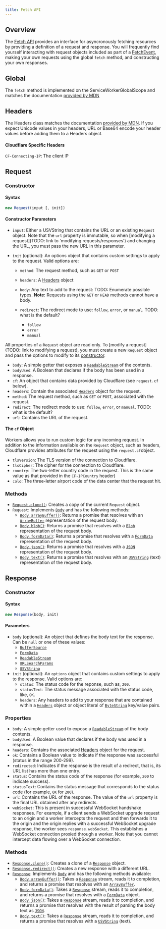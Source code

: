```yaml
---
title: Fetch API
---
```


## Overview

The [Fetch API](https://developer.mozilla.org/en-US/docs/Web/API/Fetch_API) provides an interface for asyncronously fetching resources by providing a definition of a request and response. You will frequently find yourself interacting with request objects included as part of a [FetchEvent](../fetch-event), making your own requests using the global `fetch` method, and constructing your own responses. 

## Global

The `fetch` method is implemented on the ServiceWorkerGlobalScope and matches the documentation [provided by MDN](https://developer.mozilla.org/en-US/docs/Web/API/WindowOrWorkerGlobalScope/fetch)

## Headers

The Headers class matches the documentation [provided by MDN](https://developer.mozilla.org/en-US/docs/Web/API/Headers). If you expect Unicode values in your headers, URL or Base64 encode your header values before adding them to a Headers object.

#### Cloudflare Specific Headers

`CF-Connecting-IP`: The client IP

## Request

### Constructor

#### Syntax

```javascript
new Request(input [, init])
```

#### Constructor Parameters

* `input`: Either a USVString that contains the URL or an existing `Request` object. Note that the `url` property is immutable, so when [modifying a request](TODO: link to 'modifying requests/responses') and changing the URL, you must pass the new URL in this parameter.

* `init` (optional): An options object that contains custom settings to apply to the request. Valid options are:
	* `method`: The request method, such as `GET` or `POST`
	* `headers`: A [Headers](#headers) object
	* `body`: Any text to add to the request: TODO: Enumerate possible types.
	**Note:** Requests using the `GET` or `HEAD` methods cannot have a body.
	* `redirect`: The redirect mode to use: `follow`, `error`, or `manual`. TODO: what is the default?

		* `follow`
		* `error`
		* `manual`

All properties of a `Request` object are read only. To [modify a request](TODO: link to modifying a request), you must create a new `Request` object and pass the options to modify to its [constructor](#Constructor).

* `body`: A simple getter that exposes a [`ReadableStream`](../streams) of the contents.
* `bodyUsed`: A Boolean that declares if the body has been used in a response.
* `cf`: An object that contains data provided by Cloudflare (see `request.cf` below).
* `headers`: Contain the associated [`Headers`](#headers) object for the request.
* `method`: The request method, such as `GET` or `POST`, associated with the request.
* `redirect`: The redirect mode to use: `follow`, `error`, or `manual`. TODO: what is the default?
* `url`: Contains the URL of the request.

#### The `cf` Object

Workers allows you to run custom logic for any incoming request. In addition to the information available on the `Request` object, such as headers, Cloudflare provides attributes for the request using the `request.cf`object.

* `tlsVersion`: The TLS version of the connection to Cloudflare.
* `tlsCipher`: The cipher for the connection to Cloudflare.
* `country`: The two-letter country code in the request. This is the same value as that provided in the `CF-IPCountry` header)
* `colo`: The three-letter airport code of the data center that the request hit.

### Methods

* [`Request.clone()`](https://developer.mozilla.org/en-US/docs/Web/API/Request/clone): Creates a copy of the current `Request` object.
* `Request`: Implements [`Body`](https://developer.mozilla.org/en-US/docs/Web/API/Body) and has the following methods:
	* [`Body.arrayBuffer()`](https://developer.mozilla.org/en-US/docs/Web/API/Body/arrayBuffer): Returns a promise that resolves with an [`ArrayBuffer`](https://developer.mozilla.org/en-US/docs/Web/API/ArrayBuffer) representation of the request body.
	* [`Body.blob()`](https://developer.mozilla.org/en-US/docs/Web/API/Body/blob): Returns a promise that resolves with a [`Blob`](https://developer.mozilla.org/en-US/docs/Web/API/Blob) representation of the request body.
	* [`Body.formData()`](https://developer.mozilla.org/en-US/docs/Web/API/Body/formData): Returns a promise that resolves with a [`FormData`](https://developer.mozilla.org/en-US/docs/Web/API/FormData) representation of the request body.
	* [`Body.json()`](https://developer.mozilla.org/en-US/docs/Web/API/Body/json): Returns a promise that resolves with a [`JSON`](https://developer.mozilla.org/en-US/docs/Web/API/JSON) representation of the request body.
	* [`Body.text()`](https://developer.mozilla.org/en-US/docs/Web/API/Body/text): Returns a promise that resolves with an [`USVString`](https://developer.mozilla.org/en-US/docs/Web/API/USVString) (text) representation of the request body.

## Response

### Constructor

#### Syntax

```javascript
new Response(body, init)
```

#### Parameters

* `body` (optional): An object that defines the body text for the response. Can be `null` or one of these values:
	* [`BufferSource`](https://developer.mozilla.org/en-US/docs/Web/API/BufferSource)
	* [`FormData`](https://developer.mozilla.org/en-US/docs/Web/API/FormData)
	* [`ReadableStream`](https://developer.mozilla.org/en-US/docs/Web/API/ReadableStream)
	* [`URLSearchParams`](https://developer.mozilla.org/en-US/docs/Web/API/URLSearchParams)
	* [`USVString`](https://developer.mozilla.org/en-US/docs/Web/API/USVString)
* `init` (optional): An `options` object that contains custom settings to apply to the response. Valid options are:
	* `status`: The status code for the reponse, such as, `200`.
	* `statusText`: The status message associated with the status code, like, `OK`.
	* `headers`: Any headers to add to your response that are contained within a [`Headers`](#headers) object or object literal of [`ByteString`](https://developer.mozilla.org/en-US/docs/Web/API/ByteString) key/value pairs.

### Properties

* `body`: A simple getter used to expose a [`ReadableStream`](/reference/runtime/apis/streams) of the body contents.
* `bodyUsed`: A Boolean value that declares if the body was used in a response.
* `headers`: Contains the associated [Headers](#headers) object for the request.
* `ok`: Contains a Boolean value to indicate if the response was successful (status in the range 200-299).
* `redirected`: Indicates if the response is the result of a redirect, that is, its URL list has more than one entry.
* `status`: Contains the status code of the response (for example, `200` to indicate success).
* `statusText`: Contains the status message that corresponds to the status code (for example, `OK` for `200`).
* `url`: Contains the URL of the response. The value of the `url` property is the final URL obtained after any redirects.
* `webSocket`: This is present in successful WebSocket handshake responses. For example, if a client sends a WebSocket upgrade request to an origin and a worker intercepts the request and then forwards it to the origin and the origin replies with a successful WebSocket upgrade response, the worker sees `response.webSocket`. This establishes a WebSocket connection proxied through a worker. Note that you cannot intercept data flowing over a WebSocket connection.

### Methods

* [`Response.clone()`](https://developer.mozilla.org/en-US/docs/Web/API/Response/clone): Creates a clone of a [`Response`](#response) object.
* [`Response.redirect()`](https://developer.mozilla.org/en-US/docs/Web/API/Response/redirect): Creates a new response with a different URL.
* [`Response`](#response): Implements [`Body`](https://developer.mozilla.org/en-US/docs/Web/API/Body) and has the following methods available:
	* [`Body.arrayBuffer()`](https://developer.mozilla.org/en-US/docs/Web/API/Body/arrayBuffer): Takes a [`Response`](#response) stream, reads it to completion, and returns a promise that resolves with an [`ArrayBuffer`](https://developer.mozilla.org/en-US/docs/Web/API/ArrayBuffer).
	* [`Body.formData()`](https://developer.mozilla.org/en-US/docs/Web/API/Body/formData): Takes a [`Response`](#response) stream, reads it to completion, and returns a promise that resolves with a [`FormData`](https://developer.mozilla.org/en-US/docs/Web/API/FormData) object.
	* [`Body.json()`](https://developer.mozilla.org/en-US/docs/Web/API/Body/json): Takes a [`Response`](#response) stream, reads it to completion, and returns a promise that resolves with the result of parsing the body text as [`JSON`](https://developer.mozilla.org/en-US/docs/Web/JavaScript/Reference/Global_Objects/JSON).
	* [`Body.text()`](https://developer.mozilla.org/en-US/docs/Web/API/Body/text): Takes a [`Response`](#response) stream, reads it to completion, and returns a promise that resolves with a [`USVString`](https://developer.mozilla.org/en-US/docs/Web/API/USVString) (text).
